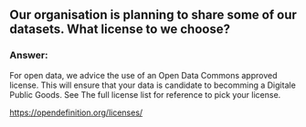 ## Our organisation is planning to share some of our datasets. What license to we choose?

### Answer: 

For open data, we advice the use of an Open Data Commons approved license. This will ensure that your data is candidate to becomming a Digitale Public Goods. See The full license list for reference to pick your license.

https://opendefinition.org/licenses/
